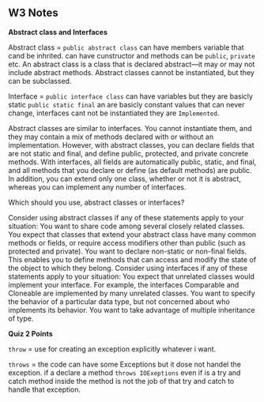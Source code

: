 ## W3 Notes

**Abstract class and Interfaces**

Abstract class = `public abstract class` can have members variable that cand be inhrited.
can have cunstructor and methods can be `public`, `private` etc.
An abstract class is a class that is declared abstract—it may or may not include abstract methods. Abstract classes cannot be instantiated, but they can be subclassed.

Interface = `public interface class` can have variables but they are basicly static `public static final` an are basicly constant values that can never change, interfaces cant not be instantiated they are `Implemented`.

Abstract classes are similar to interfaces. You cannot instantiate them, and they may contain a mix of methods declared with or without an implementation. However, with abstract classes, you can declare fields that are not static and final, and define public, protected, and private concrete methods. With interfaces, all fields are automatically public, static, and final, and all methods that you declare or define (as default methods) are public. In addition, you can extend only one class, whether or not it is abstract, whereas you can implement any number of interfaces.

Which should you use, abstract classes or interfaces?

Consider using abstract classes if any of these statements apply to your situation:
You want to share code among several closely related classes.
You expect that classes that extend your abstract class have many common methods or fields, or require access modifiers other than public (such as protected and private).
You want to declare non-static or non-final fields. This enables you to define methods that can access and modify the state of the object to which they belong.
Consider using interfaces if any of these statements apply to your situation:
You expect that unrelated classes would implement your interface. For example, the interfaces Comparable and Cloneable are implemented by many unrelated classes.
You want to specify the behavior of a particular data type, but not concerned about who implements its behavior.
You want to take advantage of multiple inheritance of type.

**Quiz 2 Points**

`throw` = use for creating an exception explicitly whatever i want.

`throws` = the code can have some Exceptions but it dose not handel the exception. if a declare a method `throws IOExeptions` even if is a try and catch method inside the method is not the job of that try and catch to handle that exception.